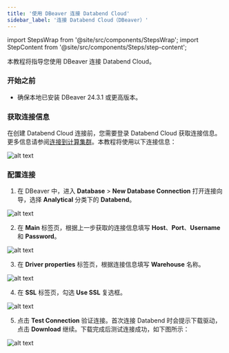 ```yaml
---
title: '使用 DBeaver 连接 Databend Cloud'
sidebar_label: '连接 Databend Cloud（DBeaver）'
---
```

import StepsWrap from '@site/src/components/StepsWrap';
import StepContent from '@site/src/components/Steps/step-content';

本教程将指导您使用 DBeaver 连接 Databend Cloud。

<StepsWrap>
<StepContent number="1">

### 开始之前

- 确保本地已安装 DBeaver 24.3.1 或更高版本。

</StepContent>
<StepContent number="2">

### 获取连接信息

在创建 Databend Cloud 连接前，您需要登录 Databend Cloud 获取连接信息。更多信息请参阅[连接到计算集群](/guides/cloud/using-databend-cloud/warehouses#connecting)。本教程将使用以下连接信息：

![alt text](@site/static/img/connect/dbeaver-connect-info.png)

</StepContent>
<StepContent number="3">

### 配置连接

1. 在 DBeaver 中，进入 **Database** > **New Database Connection** 打开连接向导，选择 **Analytical** 分类下的 **Databend**。

![alt text](@site/static/img/connect/dbeaver-analytical.png)

2. 在 **Main** 标签页，根据上一步获取的连接信息填写 **Host**、**Port**、**Username** 和 **Password**。

![alt text](@site/static/img/connect/dbeaver-main-tab.png)

3. 在 **Driver properties** 标签页，根据连接信息填写 **Warehouse** 名称。

![alt text](@site/static/img/connect/dbeaver-driver-properties.png)

4. 在 **SSL** 标签页，勾选 **Use SSL** 复选框。

![alt text](@site/static/img/connect/dbeaver-use-ssl.png)

5. 点击 **Test Connection** 验证连接。首次连接 Databend 时会提示下载驱动，点击 **Download** 继续。下载完成后测试连接成功，如下图所示：

![alt text](@site/static/img/connect/dbeaver-cloud-success.png)

</StepContent>
</StepsWrap>
